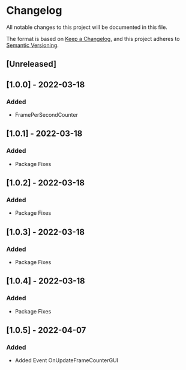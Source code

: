 # Changelog
All notable changes to this project will be documented in this file.

The format is based on [Keep a Changelog](https://keepachangelog.com/en/1.0.0/),
and this project adheres to [Semantic Versioning](https://semver.org/spec/v2.0.0.html).

## [Unreleased]

## [1.0.0] - 2022-03-18
### Added
- FramePerSecondCounter

## [1.0.1] - 2022-03-18
### Added
- Package Fixes

## [1.0.2] - 2022-03-18
### Added
- Package Fixes

## [1.0.3] - 2022-03-18
### Added
- Package Fixes

## [1.0.4] - 2022-03-18
### Added
- Package Fixes

## [1.0.5] - 2022-04-07
### Added
- Added Event OnUpdateFrameCounterGUI
